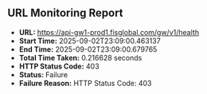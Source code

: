 ## URL Monitoring Report

- **URL:** https://api-gw1-prod1.fisglobal.com/gw/v1/health
- **Start Time:** 2025-09-02T23:09:00.463137
- **End Time:** 2025-09-02T23:09:00.679765
- **Total Time Taken:** 0.216628 seconds
- **HTTP Status Code:** 403
- **Status:** Failure
- **Failure Reason:** HTTP Status Code: 403
